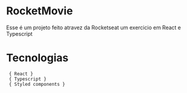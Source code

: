 # RocketMovie
Esse é um projeto feito atravez da Rocketseat
um exercicio em React e Typescript

# Tecnologias
```
 { React }
 { Typescript }
 { Styled components }
```
